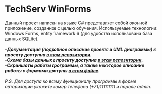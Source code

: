 # TechServ WinForms
Данный проект написан на языке C# представляет собой оконной приложение, созданное с целью обучения. Используемые технологии: Windows Forms, entity framework 6 (для удобства использована база данных SQLite).
<br><br>
-***Документация (подробное описание проекта и UML диаграммы) к проекту доступна [в этом репозитории](https://github.com/SergeiGD/UML).***
<br>
-***Схема базы данных к проекту доступна [в этом репозитории](https://github.com/SergeiGD/Database-SQL-queries).***
<br>
-***Скриншоты работы программы, а также некоторое описание работы с формами доступы [в этом файле](./USERMANUAL.md "Руководство").***
<br><br>
_P.S. Для доступа ко всему функционалу программы в форме авторизации укажите номер телефона (+71)111111111 и пароле admin._
